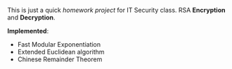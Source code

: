 This is just a quick *homework project* for IT Security class.
RSA **Encryption** and **Decryption**.

**Implemented**:
-  Fast Modular Exponentiation
-  Extended Euclidean algorithm
- Chinese Remainder Theorem
